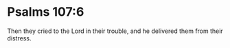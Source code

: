 # Psalms 107:6

Then they cried to the Lord in their trouble, and he delivered them from their distress.
